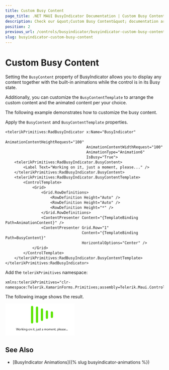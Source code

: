 ```yaml
---
title: Custom Busy Content
page_title: .NET MAUI BusyIndicator Documentation | Custom Busy Content
description: Check our &quot;Custom Busy Content&quot; documentation article for Telerik BusyIndicator for .NET MAUI.
position: 2
previous_url: /controls/busyindicator/busyindicator-custom-busy-content
slug: busyindicator-custom-busy-content
---
```


# Custom Busy Content

Setting the `BusyContent` property of BusyIndicator allows you to display any content together with the built-in animations while the control is in its Busy state.

Additionally, you can customize the `BusyContentTemplate` to arrange the custom content and the animated content per your choice.

The following example demonstrates how to customize the busy content.

Apply the `BusyContent` and `BusyContentTemplate` properties.

```XAML
<telerikPrimitives:RadBusyIndicator x:Name="BusyIndicator"
									AnimationContentHeightRequest="100"
									AnimationContentWidthRequest="100"  
									AnimationType="Animation6"                                            
									IsBusy="True">           
    <telerikPrimitives:RadBusyIndicator.BusyContent>
        <Label Text="Working on it, just a moment, please..." />
    </telerikPrimitives:RadBusyIndicator.BusyContent>
    <telerikPrimitives:RadBusyIndicator.BusyContentTemplate>
        <ControlTemplate>
            <Grid>
                <Grid.RowDefinitions>
                    <RowDefinition Height="Auto" />
                    <RowDefinition Height="Auto" />
                    <RowDefinition Height="*" />
                </Grid.RowDefinitions>
                <ContentPresenter Content="{TemplateBinding Path=AnimationContent}" />
                <ContentPresenter Grid.Row="1"
                                  Content="{TemplateBinding Path=BusyContent}"
                                  HorizontalOptions="Center" />
            </Grid>
        </ControlTemplate>
    </telerikPrimitives:RadBusyIndicator.BusyContentTemplate>
</telerikPrimitives:RadBusyIndicator>
```

Add the `telerikPrimitives` namespace:

```XAML
xmlns:telerikPrimitives="clr-namespace:Telerik.XamarinForms.Primitives;assembly=Telerik.Maui.Controls.Compatibility"
```


The following image shows the result.

![BusyIndicator example](images/busyindicator-custombusycontent.png)

## See Also

- [BusyIndicator Animations]({% slug busyindicator-animations %})
